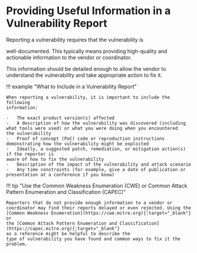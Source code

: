 # Providing Useful Information in a Vulnerability Report

<!--start-->Reporting a vulnerability requires that the vulnerability is
well-documented. This typically means providing high-quality and actionable
information to the vendor or coordinator.<!--end-->

This information should be detailed enough to allow the vendor to understand
the vulnerability and take appropriate action to fix it.

!!! example "What to Include in a Vulnerability Report"

    When reporting a vulnerability, it is important to include the following
    information:

    -   The exact product version(s) affected
    -   A description of how the vulnerability was discovered (including
    what tools were used) or what you were doing when you encountered
    the vulnerability
    -   Proof of concept (PoC) code or reproduction instructions
    demonstrating how the vulnerability might be exploited
    -   Ideally, a suggested patch, remediation, or mitigation action(s) if the reporter is
    aware of how to fix the vulnerability
    -   Description of the impact of the vulnerability and attack scenario
    -   Any time constraints (for example, give a date of publication or
    presentation at a conference if you know)

<!-- TODO add some references to other folks talking about good reports -->

!!! tip "Use the Common Weakness Enumeration (CWE) or Common Attack Pattern Enumeration and Classification (CAPEC)"

    Reporters that do not provide enough information to a vendor or
    coordinator may find their reports delayed or even rejected. Using the
    [Common Weakness Enumeration](https://cwe.mitre.org){:target="_blank"} or
    the [Common Attack Pattern Enumeration and Classification](https://capec.mitre.org){:target="_blank"}
    as a reference might be helpful to describe the
    type of vulnerability you have found and common ways to fix it the
    problem.
